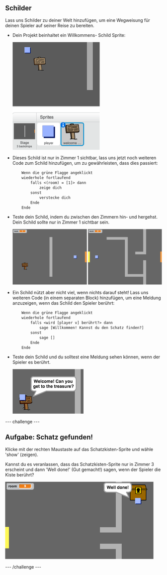 ## Schilder

Lass uns Schilder zu deiner Welt hinzufügen, um eine Wegweisung für deinen Spieler auf seiner Reise zu bereiten.

+ Dein Projekt beinhaltet ein Willkommens- Schild Sprite:

	![screenshot](images/world-sign.png)

+ Dieses Schild ist nur in Zimmer 1 sichtbar, lass uns jetzt noch weiteren Code zum Schild hinzufügen, um zu gewährleisten, dass dies passiert:

	```blocks
		Wenn die grüne Flagge angeklickt
		wiederhole fortlaufend
   			falls <(room) = [1]> dann
      			zeige dich
   			sonst
      			verstecke dich
   			Ende
		Ende
	```

+ Teste dein Schild, indem du zwischen den Zimmern hin- und hergehst. Dein Schild sollte nur in Zimmer 1 sichtbar sein.

	![screenshot](images/world-sign-test.png)

+ Ein Schild nützt aber nicht viel, wenn nichts darauf steht! Lass uns weiteren Code (in einem separaten Block) hinzufügen, um eine Meldung anzuzeigen, wenn das Schild den Spieler berührt:

	```blocks
		Wenn die grüne Flagge angeklickt
		wiederhole fortlaufend
   			falls <wird [player v] berührt?> dann
      			sage [Willkommen! Kannst du den Schatz finden?]
   			sonst
      			sage []
   			Ende
		Ende
	```
+ Teste dein Schild und du solltest eine Meldung sehen können, wenn der Spieler es berührt.

	![screenshot](images/world-sign-test2.png)

--- challenge ---

## Aufgabe: Schatz gefunden!
Klicke mit der rechten Maustaste auf das Schatzkisten-Sprite und wähle 'show' (zeigen). 

Kannst du es veranlassen, dass das Schatzkisten-Sprite nur in Zimmer 3 erscheint und dann 'Well done!' (Gut gemacht!) sagen, wenn der Spieler die Kiste berührt?


![screenshot](images/world-treasure.png)

--- /challenge ---